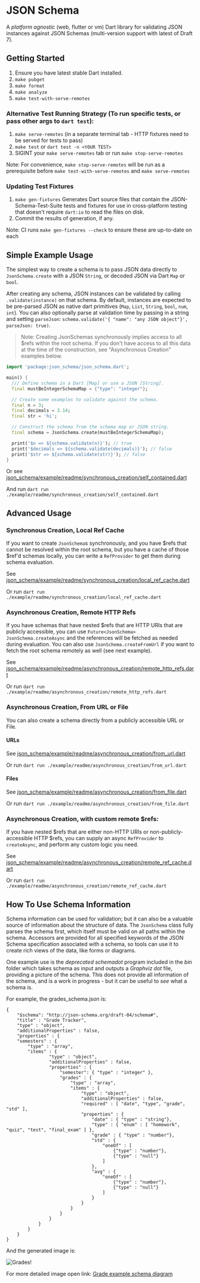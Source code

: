 # JSON Schema

  A *platform agnostic* (web, flutter or vm) Dart library for validating JSON instances against JSON Schemas (multi-version support with latest of Draft 7).

## Getting Started

1. Ensure you have latest stable Dart installed.
2. `make pubget`
3. `make format`
4. `make analyze`
5. `make test-with-serve-remotes`

### Alternative Test Running Strategy (To run specific tests, or pass other args to `dart test`):
1. `make serve-remotes` (in a separate terminal tab - HTTP fixtures need to be served for tests to pass)
2. `make test` or `dart test -n <YOUR TEST>` 
3. SIGINT your `make serve-remotes` tab or run `make stop-serve-remotes`

Note: For convenience, `make stop-serve-remotes` will be run as a prerequisite before `make test-with-serve-remotes` and `make serve-remotes`

### Updating Test Fixtures
1. `make gen-fixtures` Generates Dart source files that contain the JSON-Schema-Test-Suite tests and fixtures for use in cross-platform testing that doesn't require `dart:io` to read the files on disk.
2. Commit the results of generation, if any.

Note: CI runs `make gen-fixtures --check` to ensure these are up-to-date on each 

## Simple Example Usage

The simplest way to create a schema is to pass JSON data directly to `JsonSchema.create` with a JSON `String`, or decoded JSON via Dart `Map` or `bool`. 

After creating any schema, JSON instances can be validated by calling `.validate(instance)` on that schema. By default, instances are expected to be pre-parsed JSON as native dart primitives (`Map`, `List`, `String`, `bool`, `num`, `int`). You can also optionally parse at validation time by passing in a string and setting `parseJson`: `schema.validate('{ "name": "any JSON object"}', parseJson: true)`.

  > Note: Creating JsonSchemas synchronously implies access to all $refs within the root schema. If you don't have access to all this data at the time of the construction, see "Asynchronous Creation" examples below.

```dart
import 'package:json_schema/json_schema.dart';

main() {
  /// Define schema in a Dart [Map] or use a JSON [String].
  final mustBeIntegerSchemaMap = {"type": "integer"};

  // Create some examples to validate against the schema.
  final n = 3;
  final decimals = 3.14;
  final str = 'hi';

  // Construct the schema from the schema map or JSON string.
  final schema = JsonSchema.create(mustBeIntegerSchemaMap);

  print('$n => ${schema.validate(n)}'); // true
  print('$decimals => ${schema.validate(decimals)}'); // false
  print('$str => ${schema.validate(str)}'); // false
}
```

Or see [json_schema/example/readme/synchronous_creation/self_contained.dart](https://github.com/Workiva/json_schema/blob/master/example/readme/synchronous_creation/self_contained.dart)

And run `dart run ./example/readme/synchronous_creation/self_contained.dart`


## Advanced Usage

### Synchronous Creation, Local Ref Cache

If you want to create `JsonSchema`s synchronously, and you have $refs that cannot be resolved within the root schema, but you have a cache of those $ref'd schemas locally, you can write a `RefProvider` to get them during schema evaluation.

See [json_schema/example/readme/synchronous_creation/local_ref_cache.dart](https://github.com/Workiva/json_schema/blob/master/example/readme/synchronous_creation/local_ref_cache.dart)

Or run `dart run ./example/readme/synchronous_creation/local_ref_cache.dart`


### Asynchronous Creation, Remote HTTP Refs

If you have schemas that have nested $refs that are HTTP URIs that are publicly accessible, you can use `Future<JsonSchema> JsonSchema.createAsync` and the references will be fetched as needed during evaluation. You can also use `JsonSchema.createFromUrl` if you want to fetch the root schema remotely as well (see next example).

See [json_schema/example/readme/asynchronous_creation/remote_http_refs.dart](https://github.com/Workiva/json_schema/blob/master/example/readme/asynchronous_creation/remote_http_refs.dart)

Or run `dart run ./example/readme/asynchronous_creation/remote_http_refs.dart`

### Asynchronous Creation, From URL or File

You can also create a schema directly from a publicly accessible URL or File.

#### URLs
See [json_schema/example/readme/asynchronous_creation/from_url.dart](https://github.com/Workiva/json_schema/blob/master/example/readme/asynchronous_creation/from_url.dart)

Or run `dart run ./example/readme/asynchronous_creation/from_url.dart`

#### Files
See [json_schema/example/readme/asynchronous_creation/from_file.dart](https://github.com/Workiva/json_schema/blob/master/example/readme/asynchronous_creation/from_file.dart)

Or run `dart run ./example/readme/asynchronous_creation/from_file.dart`

### Asynchronous Creation, with custom remote $refs:

If you have nested $refs that are either non-HTTP URIs or non-publicly-accessible HTTP $refs, you can supply an async `RefProvider` to `createAsync`, and perform any custom logic you need.

See [json_schema/example/readme/asynchronous_creation/remote_ref_cache.dart](https://github.com/Workiva/json_schema/blob/master/example/readme/asynchronous_creation/remote_ref_cache.dart)

Or run `dart run ./example/readme/asynchronous_creation/remote_ref_cache.dart`

## How To Use Schema Information

  Schema information can be used for validation; but it can also be a valuable source of information about the structure of data. The `JsonSchema` class fully parses the schema first, which itself must be valid on all paths within the schema. Accessors are provided for all specified keywords of the JSON Schema specification associated with a schema, so tools can use it to create rich views of the data, like forms or diagrams.

  One example use is the *deprecated* _schemadot_ program included in the _bin_
  folder which takes schema as input and outputs a _Graphviz_ _dot_
  file, providing a picture of the schema. This does not provide all
  information of the schema, and is a work in progress - but it can be
  useful to *see* what a schema is.

  For example, the grades_schema.json is:

    {
        "$schema": "http://json-schema.org/draft-04/schema#",
        "title" : "Grade Tracker",
        "type" : "object",
        "additionalProperties" : false,
        "properties" : {
    	"semesters" : {
    	    "type" : "array",
    	    "items" : {
                    "type" : "object",
                    "additionalProperties" : false,
                    "properties" : {
                        "semester": { "type" : "integer" },
                        "grades" : {
                            "type" : "array",
                            "items" : {
                                "type" : "object",
                                "additionalProperties" : false,
                                "required" : [ "date", "type", "grade", "std" ],
                                "properties" : {
                                    "date" : { "type" : "string"},
                                    "type" : { "enum" : [ "homework", "quiz", "test", "final_exam" ] },
                                    "grade" : { "type" : "number"},
                                    "std" : { 
                                        "oneOf" : [ 
                                            {"type" : "number"}, 
                                            {"type" : "null"}
                                        ] 
                                    },
                                    "avg" : { 
                                        "oneOf" : [ 
                                            {"type" : "number"}, 
                                            {"type" : "null"}
                                        ] 
                                    }
                                }
                            }
                        }
                    }
                }
      	    }
        }
    }

  And the generated image is:

  ![Grades!](https://raw.github.com/Workiva/json_schema/master/example/from_url/grades_schema.png)  

  For more detailed image open link:
  <a href="https://raw.github.com/Workiva/json_schema/master/example/from_url/grades_schema.png"
  target="_blank">Grade example schema diagram</a>
